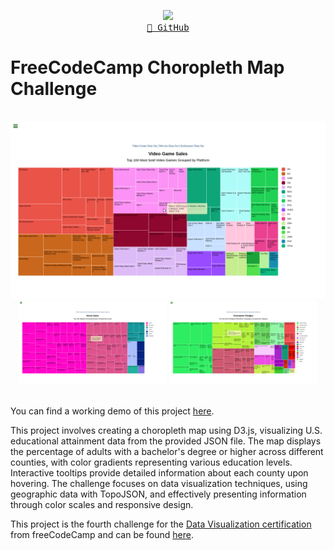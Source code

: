 <p align="center">
  <img src="https://skillicons.dev/icons?i=d3,js,html,css" /> <br/>
  <a href="https://github.com/mateus-sartorio/choropleth-map"><kbd>🔵 GitHub</kbd></a>
</p>

# FreeCodeCamp Choropleth Map Challenge

<br>

<div align="center">
  <img src="./assets/demonstration1.png" alt="Graph visualization"/>
</div>

<div align="center">
  <img src="./assets/demonstration2.png" alt="Graph visualization" width="47%"/>
  <img src="./assets/demonstration3.png" alt="Graph visualization" width="47%"/>
</div>

<br>

You can find a working demo of this project [here](https://codepen.io/mateussartorio/pen/dyxPQdK).

This project involves creating a choropleth map using D3.js, visualizing U.S. educational attainment data from the provided JSON file. The map displays the percentage of adults with a bachelor's degree or higher across different counties, with color gradients representing various education levels. Interactive tooltips provide detailed information about each county upon hovering. The challenge focuses on data visualization techniques, using geographic data with TopoJSON, and effectively presenting information through color scales and responsive design.

This project is the fourth challenge for the [Data Visualization certification](https://www.freecodecamp.org/learn/data-visualization) from freeCodeCamp and can be found [here](https://www.freecodecamp.org/learn/data-visualization/data-visualization-projects/visualize-data-with-a-choropleth-map).